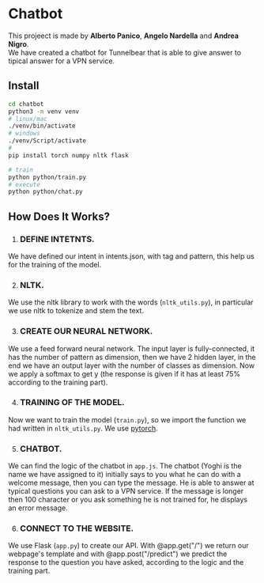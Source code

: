 # Chatbot
This projeect is made by **Alberto Panico**, **Angelo Nardella** and **Andrea Nigro**.  
We have created a chatbot for Tunnelbear that is able to give answer to tipical answer for a VPN service. 

## Install
```bash
cd chatbot
python3 -m venv venv
# linux/mac
./venv/bin/activate
# windows
./venv/Script/activate
# 
pip install torch numpy nltk flask

# train
python python/train.py
# execute
python python/chat.py

```

## How Does It Works?

1. ### DEFINE INTETNTS. 
We have defined our intent in intents.json, with tag and pattern, this help us for the training of the model.

2. ### NLTK.
We use the nltk library to work with the words (`nltk_utils.py`), in particular we use nltk to tokenize and stem the text.

3. ### CREATE OUR NEURAL NETWORK.
We use a feed forward neural network. The input layer is fully-connected, it has the number of pattern as dimension, then we have 2 hidden layer, in the end we have an output layer with the number of classes as dimension. Now we apply a softmax to get y (the response is given if it has at least 75% according to the training part).


4. ### TRAINING OF THE MODEL.
Now we want to train the model (`train.py`), so we import the function we had written in `nltk_utils.py`.
We use [pytorch](https://pytorch.org/).

5. ### CHATBOT.
We can find the logic of the chatbot in `app.js`. The chatbot (Yoghi is the name we have assigned to it) initially says to you what he can do with a welcome message, then you can type the message. He is able to answer at typical questions you can ask to a VPN service. If the message is longer then 100 character or you ask something he is not trained for, he displays an error message.

6. ### CONNECT TO THE WEBSITE.
We use Flask (`app.py`) to create our API.
With @app.get("/") we return our webpage's template and with @app.post("/predict") we predict the response to the question you have asked, according to the logic and the training part.

